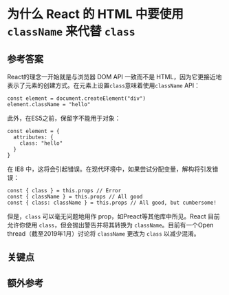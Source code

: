 # 为什么 React 的 HTML 中要使用 `className` 来代替 `class`

## 参考答案

React的理念一开始就是与浏览器 DOM API 一致而不是 HTML，因为它更接近地表示了元素的创建方式。在元素上设置`class`意味着使用`className` API：

```es6
const element = document.createElement("div")
element.className = "hello"
```

此外，在ES5之前，保留字不能用于对象：

```es6
const element = {
  attributes: {
    class: "hello"
  }
}
```

在 IE8 中，这将会引起错误。在现代环境中，如果尝试分配变量，解构将引发错误：

```es6
const { class } = this.props // Error
const { className } = this.props // All good
const { class: className } = this.props // All good, but cumbersome!
```

但是，`class` 可以毫无问题地用作 prop，如Preact等其他库中所见。React 目前允许你使用 `class`，但会抛出警告并将其转换为 `className`。目前有一个Open thread（截至2019年1月）讨论将 `className` 更改为 `class` 以减少混淆。

## 关键点

## 额外参考

<!-- tags: (react,javascript) -->

<!-- expertise: (1) -->